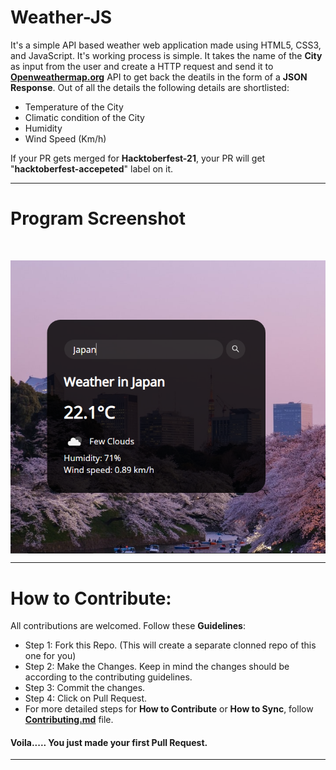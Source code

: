 # Weather-JS
It's a simple API based weather web application made using HTML5, CSS3, and JavaScript. It's working process is simple. It takes the name of the **City** as input from the user and create a HTTP request and send it to **[Openweathermap.org](openweathermap.org)** API to get back the deatils in the form of a **JSON Response**. Out of all the details the following details are shortlisted:
 - Temperature of the City
 - Climatic condition of the City
 - Humidity
 - Wind Speed (Km/h)

If your PR gets merged for **Hacktoberfest-21**, your PR will get "**hacktoberfest-accepeted**" label on it.

---

# Program Screenshot

<br>
<p align="center"><img src="https://github.com/DeepNinja07x/Weather-JS/blob/main/project_screenshot.PNG" align="center" alt="screenshot"></p>

---
# How to Contribute:

All contributions are welcomed. Follow these __Guidelines__:
- Step 1: Fork this Repo. (This will create a separate clonned repo of this one for you)
- Step 2: Make the Changes. Keep in mind the changes should be according to the contributing guidelines.
- Step 3: Commit the changes.
- Step 4: Click on Pull Request.
- For more detailed steps for __How to Contribute__ or __How to Sync__, follow [__Contributing.md__](https://github.com/DeepNinja07x/Weather-JS/blob/main/CONTRIBUTING.md) file.
#### Voila..... You just made your first Pull Request.

---
